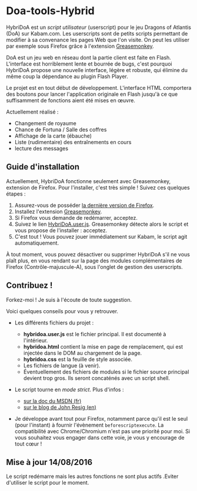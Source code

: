 # Doa-tools-Hybrid


HybriDoA est un *script utilisateur* (userscript) pour le jeu Dragons of Atlantis (DoA) sur Kabam.com.
Les userscripts sont de petits scripts permettant de modifier à sa convenance les pages
Web que l'on visite. On peut les utiliser par exemple sous Firefox grâce à l'extension
[Greasemonkey](https://addons.mozilla.org/fr/firefox/addon/greasemonkey/).

DoA est un jeu web en réseau dont la partie client est faite en Flash.
L'interface est horriblement lente et bourrée de bugs, c'est pourquoi
HybriDoA propose une nouvelle interface, légère et robuste, qui élimine
du même coup la dépendance au plugin Flash Player.

Le projet est en tout début de développement. L'interface HTML
comportera des boutons pour lancer l'application originale en Flash
jusqu'à ce que suffisamment de fonctions aient été mises en œuvre.

Actuellement réalisé :

- Changement de royaume
- Chance de Fortuna / Salle des coffres
- Affichage de la carte (ébauche)
- Liste (rudimentaire) des entraînements en cours
- lecture des messages


Guide d'installation
--------------------

Actuellement, HybriDoA fonctionne seulement avec Greasemonkey, extension de Firefox.
Pour l'installer, c'est très simple&nbsp;! Suivez ces quelques étapes&nbsp;:

1. Assurez-vous de posséder [la dernière version de Firefox](https://www.mozilla.org/fr/firefox/fx/).
2. Installez l'extension [Greasemonkey](https://addons.mozilla.org/fr/firefox/addon/greasemonkey/).
3. Si Firefox vous demande de redémarrer, acceptez.
4. Suivez le lien [HybriDoA.user.js](https://raw.github.com/doascanner/Doa-tools-Hybrid/HybriDoA.user.js).
    Greasemonkey détecte alors le script et vous propose de l'installer&nbsp;: acceptez.
5. C'est tout&nbsp;! Vous pouvez jouer immédiatement sur Kabam, le script agit automatiquement.


À tout moment, vous pouvez désactiver ou supprimer HybriDoA s'il ne vous plaît plus, en vous rendant sur la page
des modules complémentaires de Firefox (Contrôle-majuscule-A), sous l'onglet de gestion des userscripts.


Contribuez !
------------

Forkez-moi ! Je suis à l'écoute de toute suggestion.

Voici quelques conseils pour vous y retrouver.

- Les différents fichiers du projet :
    * **hybridoa.user.js** est le fichier principal. Il est documenté à
      l'intérieur.
    * **hybridoa.html** contient la mise en page de remplacement, qui
      est injectée dans le DOM au chargement de la page.
    * **hybridoa.css** est la feuille de style associée.
    * Les fichiers de langue (à venir).
    * Éventuellement des fichiers de modules si le fichier source
      principal devient trop gros. Ils seront concaténés avec un script
      shell.

- Le script tourne en *mode strict*. Plus d'infos :
   * [sur la doc du MSDN (fr)](http://msdn.microsoft.com/fr-fr/library/ie/br230269%28v=vs.94%29.aspx)
   * [sur le blog de John Resig (en)](http://ejohn.org/blog/ecmascript-5-strict-mode-json-and-more/)

- Je développe avant tout pour Firefox, notamment parce qu'il est le seul (pour l'instant) à fournir l'évènement `beforescriptexecute`.
 La compatibilité avec Chrome/Chromium n'est pas une priorité pour moi. Si vous souhaitez vous engager dans cette voie, je vous y encourage de tout cœur !

Mise à jour 14/08/2016
----------------------

Le script redémarre mais les autres fonctions ne sont plus actifs .Eviter d'utiliser le script pour le moment.
